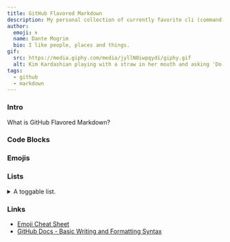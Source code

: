 ```yaml
---
title: GitHub Flavored Markdown
description: My personal collection of currently favorite cli (command-line interface)tools.
author:
  emoji: 🌀
  name: Dante Mogrim
  bio: I like people, places and things.
gif:
  src: https://media.giphy.com/media/jyllN0iwpqydi/giphy.gif
  alt: Kim Kardashian playing with a straw in her mouth and asking 'Do you use emojis?'.
tags:
  - github
  - markdown
---
```


### Intro
What is GitHub Flavored Markdown?

### Code Blocks

### Emojis

### Lists

<details><summary>A toggable list.</summary>

- One thing.
- Another. 
</details>

### Links
- [Emoji Cheat Sheet](https://github.com/ikatyang/emoji-cheat-sheet/)
- [GitHub Docs - Basic Writing and Formatting Syntax](https://docs.github.com/en/github/writing-on-github/getting-started-with-writing-and-formatting-on-github/basic-writing-and-formatting-syntax)